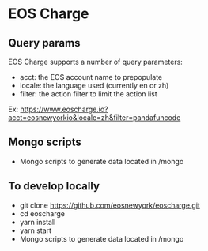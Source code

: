 # EOS Charge

## Query params

EOS Charge supports a number of query parameters:
- acct: the EOS account name to prepopulate
- locale: the language used (currently en or zh)
- filter: the action filter to limit the action list

Ex: https://www.eoscharge.io?acct=eosnewyorkio&locale=zh&filter=pandafuncode

## Mongo scripts
- Mongo scripts to generate data located in /mongo

## To develop locally

- git clone https://github.com/eosnewyork/eoscharge.git
- cd eoscharge 
- yarn install
- yarn start
- Mongo scripts to generate data located in /mongo

